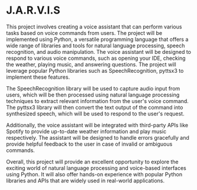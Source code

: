 # J.A.R.V.I.S
This project involves creating a voice assistant that can perform various tasks based on voice commands from users. The project will be implemented using Python, a versatile programming language that offers a wide range of libraries and tools for natural language processing, speech recognition, and audio manipulation.
The voice assistant will be designed to respond to various voice commands, such as opening your IDE, checking the weather, playing music, and answering questions. The project will leverage popular Python libraries such as SpeechRecognition, pyttsx3 to implement these features.

The SpeechRecognition library will be used to capture audio input from users, which will be then processed using natural language processing techniques to extract relevant information from the user's voice command. The pyttsx3 library will then convert the text output of the command into synthesized speech, which will be used to respond to the user's request.

Additionally, the voice assistant will be integrated with third-party APIs like Spotify to provide up-to-date weather information and play music respectively. The assistant will be designed to handle errors gracefully and provide helpful feedback to the user in case of invalid or ambiguous commands.

Overall, this project will provide an excellent opportunity to explore the exciting world of natural language processing and voice-based interfaces using Python. It will also offer hands-on experience with popular Python libraries and APIs that are widely used in real-world applications.
